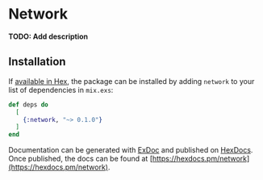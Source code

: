 # Network

**TODO: Add description**

## Installation

If [available in Hex](https://hex.pm/docs/publish), the package can be installed
by adding `network` to your list of dependencies in `mix.exs`:

```elixir
def deps do
  [
    {:network, "~> 0.1.0"}
  ]
end
```

Documentation can be generated with [ExDoc](https://github.com/elixir-lang/ex_doc)
and published on [HexDocs](https://hexdocs.pm). Once published, the docs can
be found at [https://hexdocs.pm/network](https://hexdocs.pm/network).

